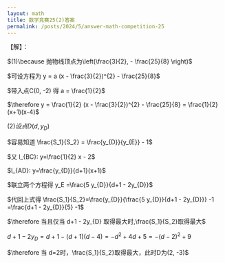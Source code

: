 ```yaml
---
layout: math
title: 数学竞赛25(2)答案
permalink: /posts/2024/5/answer-math-competition-25
---
```


【解】：

$(1)\because 抛物线顶点为\left(\frac{3}{2}, - \frac{25}{8} \right)$

$可设方程为 y = a (x - \frac{3}{2})^{2} - \frac{25}{8}$

$带入点C(0, -2) 得 a = \frac{1}{2}$

$\therefore y = \frac{1}{2} (x - \frac{3}{2})^{2} - \frac{25}{8} = \frac{1}{2}(x+1)(x-4)$

$(2)设点D(d, y_{D})$

$容易知道 \frac{S_1}{S_2} = \frac{y_{D}}{y_{E}} - 1$

$又 l_{BC}: y=\frac{1}{2} x - 2$

$l_{AD}: y=\frac{y_{D}}{d+1}(x+1)$

$联立两个方程得 y_E =\frac{5 y_{D}}{d+1 - 2y_{D}}$

$代回上式得 \frac{S_1}{S_2}=\frac{y_{D}}{\frac{5 y_{D}}{d+1 - 2y_{D}}} -1 =\frac{d+1 - 2y_{D}}{5} -1$

$\therefore 当且仅当 d+1 - 2y_{D} 取得最大时,\frac{S_1}{S_2}取得最大$

$d+1 - 2y_{D} =d+1-(d+1)(d-4)=-d^2+4d+5= -(d-2)^2 + 9$

$\therefore 当 d=2时，\frac{S_1}{S_2}取得最大，此时D为(2, -3)$

<!--
$(3)由题意得 l: y=\frac{1}{2} x$

$设P(p, \frac{p}{2}), Q(q, \frac{1}{2}(q+1)(q-4))$

$1^{\circ} 当AB为对角线时, 有$
-->
